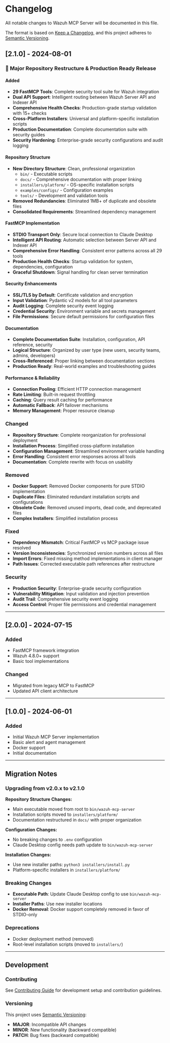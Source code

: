 # Changelog

All notable changes to Wazuh MCP Server will be documented in this file.

The format is based on [Keep a Changelog](https://keepachangelog.com/en/1.0.0/),
and this project adheres to [Semantic Versioning](https://semver.org/spec/v2.0.0.html).

## [2.1.0] - 2024-08-01

### 🎯 Major Repository Restructure & Production Ready Release

#### Added
- **29 FastMCP Tools**: Complete security tool suite for Wazuh integration
- **Dual API Support**: Intelligent routing between Wazuh Server API and Indexer API
- **Comprehensive Health Checks**: Production-grade startup validation with 15+ checks
- **Cross-Platform Installers**: Universal and platform-specific installation scripts
- **Production Documentation**: Complete documentation suite with security guides
- **Security Hardening**: Enterprise-grade security configurations and audit logging

#### Repository Structure
- **New Directory Structure**: Clean, professional organization
  - `bin/` - Executable scripts
  - `docs/` - Comprehensive documentation with proper linking
  - `installers/platform/` - OS-specific installation scripts
  - `examples/configs/` - Configuration examples
  - `tools/` - Development and validation tools
- **Removed Redundancies**: Eliminated 1MB+ of duplicate and obsolete files
- **Consolidated Requirements**: Streamlined dependency management

#### FastMCP Implementation  
- **STDIO Transport Only**: Secure local connection to Claude Desktop
- **Intelligent API Routing**: Automatic selection between Server API and Indexer API
- **Comprehensive Error Handling**: Consistent error patterns across all 29 tools
- **Production Health Checks**: Startup validation for system, dependencies, configuration
- **Graceful Shutdown**: Signal handling for clean server termination

#### Security Enhancements
- **SSL/TLS by Default**: Certificate validation and encryption
- **Input Validation**: Pydantic v2 models for all tool parameters
- **Audit Logging**: Complete security event logging
- **Credential Security**: Environment variable and secrets management
- **File Permissions**: Secure default permissions for configuration files

#### Documentation
- **Complete Documentation Suite**: Installation, configuration, API reference, security
- **Logical Structure**: Organized by user type (new users, security teams, admins, developers)
- **Cross-Referenced**: Proper linking between documentation sections
- **Production Ready**: Real-world examples and troubleshooting guides

#### Performance & Reliability
- **Connection Pooling**: Efficient HTTP connection management
- **Rate Limiting**: Built-in request throttling
- **Caching**: Query result caching for performance
- **Automatic Fallback**: API failover mechanisms
- **Memory Management**: Proper resource cleanup

### Changed
- **Repository Structure**: Complete reorganization for professional deployment
- **Installation Process**: Simplified cross-platform installation
- **Configuration Management**: Streamlined environment variable handling
- **Error Handling**: Consistent error responses across all tools
- **Documentation**: Complete rewrite with focus on usability

### Removed
- **Docker Support**: Removed Docker components for pure STDIO implementation
- **Duplicate Files**: Eliminated redundant installation scripts and configurations
- **Obsolete Code**: Removed unused imports, dead code, and deprecated files
- **Complex Installers**: Simplified installation process

### Fixed
- **Dependency Mismatch**: Critical FastMCP vs MCP package issue resolved
- **Version Inconsistencies**: Synchronized version numbers across all files  
- **Import Errors**: Fixed missing method implementations in client manager
- **Path Issues**: Corrected executable path references after restructure

### Security
- **Production Security**: Enterprise-grade security configuration
- **Vulnerability Mitigation**: Input validation and injection prevention
- **Audit Trail**: Comprehensive security event logging
- **Access Control**: Proper file permissions and credential management

---

## [2.0.0] - 2024-07-15

### Added
- FastMCP framework integration
- Wazuh 4.8.0+ support
- Basic tool implementations

### Changed
- Migrated from legacy MCP to FastMCP
- Updated API client architecture

---

## [1.0.0] - 2024-06-01

### Added
- Initial Wazuh MCP Server implementation
- Basic alert and agent management
- Docker support
- Initial documentation

---

## Migration Notes

### Upgrading from v2.0.x to v2.1.0

**Repository Structure Changes:**
- Main executable moved from root to `bin/wazuh-mcp-server`
- Installation scripts moved to `installers/platform/`
- Documentation restructured in `docs/` with proper organization

**Configuration Changes:**
- No breaking changes to `.env` configuration
- Claude Desktop config needs path update to `bin/wazuh-mcp-server`

**Installation Changes:**
- Use new installer paths: `python3 installers/install.py`
- Platform-specific installers in `installers/platform/`

### Breaking Changes
- **Executable Path**: Update Claude Desktop config to use `bin/wazuh-mcp-server`
- **Installer Paths**: Use new installer locations
- **Docker Removal**: Docker support completely removed in favor of STDIO-only

### Deprecations
- Docker deployment method (removed)
- Root-level installation scripts (moved to `installers/`)

---

## Development

### Contributing
See [Contributing Guide](docs/development/CONTRIBUTING.md) for development setup and contribution guidelines.

### Versioning
This project uses [Semantic Versioning](https://semver.org/):
- **MAJOR**: Incompatible API changes
- **MINOR**: New functionality (backward compatible)
- **PATCH**: Bug fixes (backward compatible)